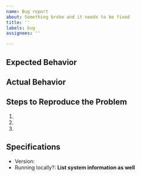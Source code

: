 ```yaml
---
name: Bug report
about: Something broke and it needs to be fixed
title: ''
labels: bug
assignees: ''

---
```


## Expected Behavior


## Actual Behavior


## Steps to Reproduce the Problem

  1.
  1.
  1.

## Specifications

  - Version:
  - Running locally?: **List system information as well**
